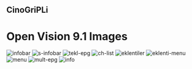 ## CinoGriPLi

# Open Vision 9.1 Images


<img src="https://i.postimg.cc/NfMP15zS/infobar.jpg" alt="infobar"/>
<img src="https://i.postimg.cc/9MhnTb6Y/s-infobar.jpg" alt="s-infobar"/>
<img src="https://i.postimg.cc/2jTKb42n/tekl-epg.jpg" alt="tekl-epg"/>
<img src="https://i.postimg.cc/Kc6BmDyk/kanal-list.jpg" alt="ch-list"/>
<img src="https://i.postimg.cc/QN9cLnvZ/eklentiler.jpg" alt="eklentiler"/>
<img src="https://i.postimg.cc/pyM23d4r/eklenti-menu.jpg" alt="eklenti-menu"/>
<img src="https://i.postimg.cc/6qvWHZHF/menu.jpg" alt="menu"/>
<img src="https://i.postimg.cc/tJRvvTC1/mult-epg.jpg" alt="mult-epg"/>
<img src="https://i.postimg.cc/43f3Jmdh/info.jpg" alt="info"/>
